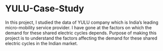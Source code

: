 # YULU-Case-Study
In this project, I studied the data of YULU company which is India’s leading micro-mobility service provider.
I have gone at the factors on which the demand for these shared electric cycles depends.
Purpose of making this project is to understand the factors affecting the demand for these shared electric cycles in the Indian market.
